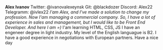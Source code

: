 **Alex Ivanov** 
Twitter: @ivanovalexeynsk
Git: @blackdozer
Discord: Alex22
Telegramm: @ivlex22
_I'am Alex, and I've made a solution to change my profession. Now I'am managing a commercial company. So, I have a lot of experience in sales and management, but I would like to be Front End Developer. And here I am =)_
I'am learning HTML, CSS, JS
I have an engeneer degree in light industry.
My level of the English languague is B2. I have a good experience in negotiations with European partners.
Have a nice day